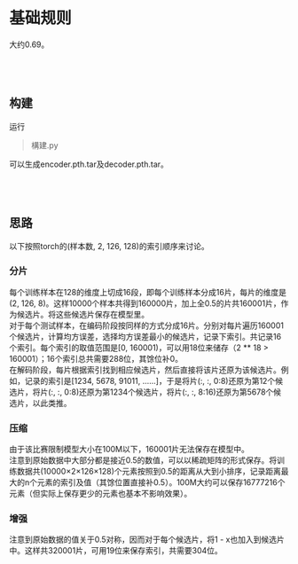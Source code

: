 # 基础规则

大约0.69。
<br /><br /><br /><br />




## 构建

运行
> 構建.py

可以生成encoder.pth.tar及decoder.pth.tar。
<br /><br /><br /><br />




## 思路

以下按照torch的(样本数, 2, 126, 128)的索引顺序来讨论。

### 分片

每个训练样本在128的维度上切成16段，即每个训练样本分成16片，每片的维度是(2, 126, 8)。这样10000个样本共得到160000片，加上全0.5的片共160001片，作为候选片。将这些候选片保存在模型里。
<br />
对于每个测试样本，在编码阶段按同样的方式分成16片。分别对每片遍历160001个候选片，计算均方误差，选择均方误差最小的候选片，记录下索引。共记录16个索引。每个索引的取值范围是[0, 160001)，可以用18位来储存（2 ** 18 > 160001）；16个索引总共需要288位，其馀位补0。
<br />
在解码阶段，每片根据索引找到相应候选片，然后直接将该片还原为该候选片。例如，记录的索引是[1234, 5678, 91011, ......]，于是将片(:, :, 0:8)还原为第12个候选片，将片(:, :, 0:8)还原为第1234个候选片，将片(:, :, 8:16)还原为第5678个候选片，以此类推。
<br/>

### 压缩

由于该比赛限制模型大小在100M以下，160001片无法保存在模型中。
<br />
注意到原始数据中大部分都是接近0.5的数值，可以以稀疏矩阵的形式保存。将训练数据共(10000×2×126×128)个元素按照到0.5的距离从大到小排序，记录距离最大的n个元素的索引及值（其馀位置直接补0.5）。100M大约可以保存16777216个元素（但实际上保存更少的元素也基本不影响效果）。
<br/>

### 增强

注意到原始数据的值关于0.5对称，因而对于每个候选片，将1 - x也加入到候选片中。这样共320001片，可用19位来保存索引，共需要304位。
